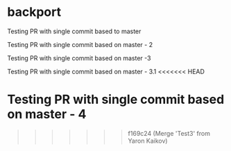 # backport

Testing PR with single commit based to master

Testing PR with single commit based on master - 2

Testing PR with single commit based on master -3 

Testing PR with single commit based on master - 3.1
<<<<<<< HEAD

Testing PR with single commit based on master - 4
=======
>>>>>>> f169c24 (Merge 'Test3' from Yaron Kaikov)
